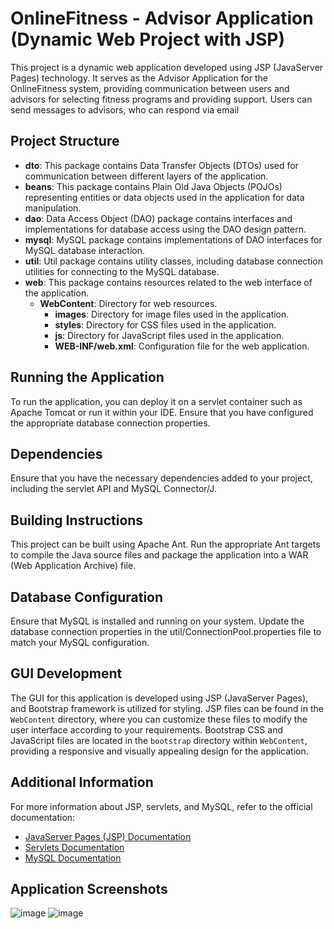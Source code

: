 # OnlineFitness - Advisor Application (Dynamic Web Project with JSP)

This project is a dynamic web application developed using JSP (JavaServer Pages) technology. It serves as the Advisor Application for the OnlineFitness system, providing communication between users and advisors for selecting fitness programs and providing support. Users can send messages to advisors, who can respond via email

## Project Structure

- **dto**: This package contains Data Transfer Objects (DTOs) used for communication between different layers of the application.
- **beans**: This package contains Plain Old Java Objects (POJOs) representing entities or data objects used in the application for data manipulation.
- **dao**: Data Access Object (DAO) package contains interfaces and implementations for database access using the DAO design pattern.
- **mysql**: MySQL package contains implementations of DAO interfaces for MySQL database interaction.
- **util**: Util package contains utility classes, including database connection utilities for connecting to the MySQL database.
- **web**: This package contains resources related to the web interface of the application.
  - **WebContent**: Directory for web resources.
    - **images**: Directory for image files used in the application.
    - **styles**: Directory for CSS files used in the application.
    - **js**: Directory for JavaScript files used in the application.
    - **WEB-INF/web.xml**: Configuration file for the web application.


## Running the Application

To run the application, you can deploy it on a servlet container such as Apache Tomcat or run it within your IDE. Ensure that you have configured the appropriate database connection properties.

## Dependencies

Ensure that you have the necessary dependencies added to your project, including the servlet API and MySQL Connector/J.

## Building Instructions

This project can be built using Apache Ant. Run the appropriate Ant targets to compile the Java source files and package the application into a WAR (Web Application Archive) file.

## Database Configuration

Ensure that MySQL is installed and running on your system. Update the database connection properties in the util/ConnectionPool.properties file to match your MySQL configuration.

## GUI Development

The GUI for this application is developed using JSP (JavaServer Pages), and Bootstrap framework is utilized for styling. JSP files can be found in the `WebContent` directory, where you can customize these files to modify the user interface according to your requirements. Bootstrap CSS and JavaScript files are located in the `bootstrap` directory within `WebContent`, providing a responsive and visually appealing design for the application.

## Additional Information

For more information about JSP, servlets, and MySQL, refer to the official documentation:
- [JavaServer Pages (JSP) Documentation](https://javaee.github.io/javaee-spec/javadocs/javax/servlet/jsp/package-summary.html)
- [Servlets Documentation](https://javaee.github.io/javaee-spec/javadocs/javax/servlet/package-summary.html)
- [MySQL Documentation](https://dev.mysql.com/doc/)

## Application Screenshots

![image](https://github.com/frke001/Task-scheduler-and-parallel-processing-of-multimedia-data/assets/93668747/a92a9a90-5f90-460a-a57d-8fbeae5428ec)
![image](https://github.com/frke001/Task-scheduler-and-parallel-processing-of-multimedia-data/assets/93668747/589c3d48-117e-4eee-bc1d-9291fb137b6a)

